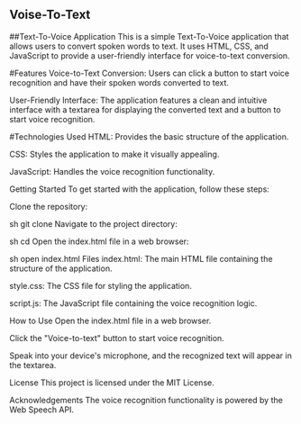 ## Voise-To-Text
##Text-To-Voice Application
This is a simple Text-To-Voice application that allows users to convert spoken words to text. It uses HTML, CSS, and JavaScript to provide a user-friendly interface for voice-to-text conversion.

#Features
Voice-to-Text Conversion: Users can click a button to start voice recognition and have their spoken words converted to text.

User-Friendly Interface: The application features a clean and intuitive interface with a textarea for displaying the converted text and a button to start voice recognition.

#Technologies Used
HTML: Provides the basic structure of the application.

CSS: Styles the application to make it visually appealing.

JavaScript: Handles the voice recognition functionality.

Getting Started
To get started with the application, follow these steps:

Clone the repository:

sh
git clone <repository-url>
Navigate to the project directory:

sh
cd <project-directory>
Open the index.html file in a web browser:

sh
open index.html
Files
index.html: The main HTML file containing the structure of the application.

style.css: The CSS file for styling the application.

script.js: The JavaScript file containing the voice recognition logic.

How to Use
Open the index.html file in a web browser.

Click the "Voice-to-text" button to start voice recognition.

Speak into your device's microphone, and the recognized text will appear in the textarea.

License
This project is licensed under the MIT License.

Acknowledgements
The voice recognition functionality is powered by the Web Speech API.
